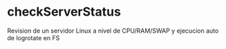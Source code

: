 # checkServerStatus
Revision de un servidor Linux a nivel de CPU/RAM/SWAP y ejecucion auto de logrotate en FS
